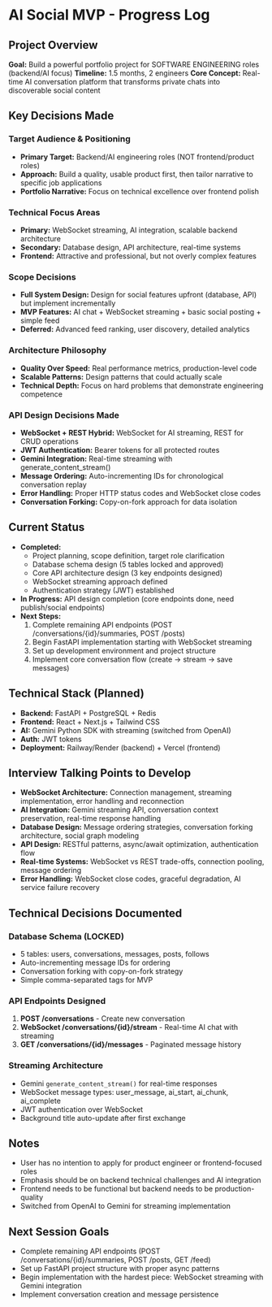 # AI Social MVP - Progress Log

## Project Overview
**Goal:** Build a powerful portfolio project for SOFTWARE ENGINEERING roles (backend/AI focus)
**Timeline:** 1.5 months, 2 engineers
**Core Concept:** Real-time AI conversation platform that transforms private chats into discoverable social content

## Key Decisions Made

### Target Audience & Positioning
- **Primary Target:** Backend/AI engineering roles (NOT frontend/product roles)
- **Approach:** Build a quality, usable product first, then tailor narrative to specific job applications
- **Portfolio Narrative:** Focus on technical excellence over frontend polish

### Technical Focus Areas
- **Primary:** WebSocket streaming, AI integration, scalable backend architecture
- **Secondary:** Database design, API architecture, real-time systems
- **Frontend:** Attractive and professional, but not overly complex features

### Scope Decisions
- **Full System Design:** Design for social features upfront (database, API) but implement incrementally
- **MVP Features:** AI chat + WebSocket streaming + basic social posting + simple feed
- **Deferred:** Advanced feed ranking, user discovery, detailed analytics

### Architecture Philosophy
- **Quality Over Speed:** Real performance metrics, production-level code
- **Scalable Patterns:** Design patterns that could actually scale
- **Technical Depth:** Focus on hard problems that demonstrate engineering competence

### API Design Decisions Made
- **WebSocket + REST Hybrid:** WebSocket for AI streaming, REST for CRUD operations
- **JWT Authentication:** Bearer tokens for all protected routes
- **Gemini Integration:** Real-time streaming with generate_content_stream()
- **Message Ordering:** Auto-incrementing IDs for chronological conversation replay
- **Error Handling:** Proper HTTP status codes and WebSocket close codes
- **Conversation Forking:** Copy-on-fork approach for data isolation

## Current Status
- **Completed:** 
  - Project planning, scope definition, target role clarification
  - Database schema design (5 tables locked and approved)
  - Core API architecture design (3 key endpoints designed)
  - WebSocket streaming approach defined
  - Authentication strategy (JWT) established
- **In Progress:** API design completion (core endpoints done, need publish/social endpoints)
- **Next Steps:** 
  1. Complete remaining API endpoints (POST /conversations/{id}/summaries, POST /posts)
  2. Begin FastAPI implementation starting with WebSocket streaming
  3. Set up development environment and project structure
  4. Implement core conversation flow (create → stream → save messages)

## Technical Stack (Planned)
- **Backend:** FastAPI + PostgreSQL + Redis
- **Frontend:** React + Next.js + Tailwind CSS
- **AI:** Gemini Python SDK with streaming (switched from OpenAI)
- **Auth:** JWT tokens
- **Deployment:** Railway/Render (backend) + Vercel (frontend)

## Interview Talking Points to Develop
- **WebSocket Architecture:** Connection management, streaming implementation, error handling and reconnection
- **AI Integration:** Gemini streaming API, conversation context preservation, real-time response handling
- **Database Design:** Message ordering strategies, conversation forking architecture, social graph modeling
- **API Design:** RESTful patterns, async/await optimization, authentication flow
- **Real-time Systems:** WebSocket vs REST trade-offs, connection pooling, message ordering
- **Error Handling:** WebSocket close codes, graceful degradation, AI service failure recovery

## Technical Decisions Documented

### Database Schema (LOCKED)
- 5 tables: users, conversations, messages, posts, follows
- Auto-incrementing message IDs for ordering
- Conversation forking with copy-on-fork strategy
- Simple comma-separated tags for MVP

### API Endpoints Designed
1. **POST /conversations** - Create new conversation
2. **WebSocket /conversations/{id}/stream** - Real-time AI chat with streaming
3. **GET /conversations/{id}/messages** - Paginated message history

### Streaming Architecture
- Gemini `generate_content_stream()` for real-time responses
- WebSocket message types: user_message, ai_start, ai_chunk, ai_complete
- JWT authentication over WebSocket
- Background title auto-update after first exchange

## Notes
- User has no intention to apply for product engineer or frontend-focused roles
- Emphasis should be on backend technical challenges and AI integration
- Frontend needs to be functional but backend needs to be production-quality
- Switched from OpenAI to Gemini for streaming implementation

## Next Session Goals
- Complete remaining API endpoints (POST /conversations/{id}/summaries, POST /posts, GET /feed)
- Set up FastAPI project structure with proper async patterns
- Begin implementation with the hardest piece: WebSocket streaming with Gemini integration
- Implement conversation creation and message persistence